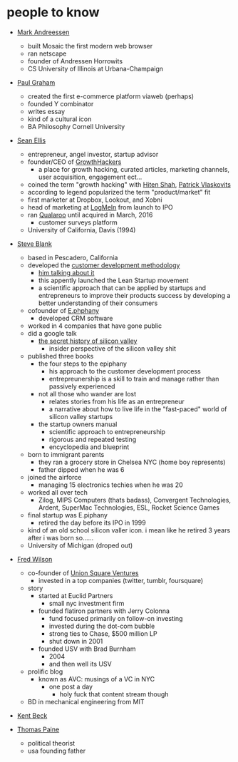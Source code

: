 # people to know 

* [Mark Andreessen](https://en.wikipedia.org/wiki/Marc_Andreessen)
	* built Mosaic the first modern web browser 
	* ran netscape 
	* founder of Andressen Horrowits 
	* CS University of Illinois at Urbana-Champaign 

* [Paul Graham](https://en.wikipedia.org/wiki/Paul_Graham_(computer_programmer))
	* created the first e-commerce platform viaweb (perhaps) 
	* founded Y combinator 
	* writes essay 	
	* kind of a cultural icon 
	* BA Philosophy Cornell University

* [Sean Ellis](https://en.wikipedia.org/wiki/Sean_Ellis_(entrepreneur))
	* entrepreneur, angel investor, startup advisor 
	* founder/CEO of [GrowthHackers](https://growthhackers.com/)
		* a place for growth hacking, curated articles, marketing channels, user acquisition, engagement ect...
	* coined the term "growth hacking" with [Hiten Shah](https://en.wikipedia.org/wiki/Hiten_Shah), [Patrick Vlaskovits](https://en.wikipedia.org/wiki/Patrick_Vlaskovits)
	* according to legend popularized the term "product/market" fit
	* first marketer at Dropbox, Lookout, and Xobni
	* head of marketing at [LogMeIn](https://en.wikipedia.org/wiki/LogMeIn) from launch to IPO 
	* ran [Qualaroo](https://qualaroo.com/) until acquired in March, 2016
		* customer surveys platform 
	* University of California, Davis (1994)

* [Steve Blank](https://en.wikipedia.org/wiki/Steve_Blank)
	* based in Pescadero, California 
	* developed the [customer development methodology](https://www.marsdd.com/mars-library/the-customer-development-model-cdm-product-development-and-technology-startups/)
		* [him talking about it](http://ecorner.stanford.edu/videos/2058/The-Customer-Development-Process)
		* this appently launched the Lean Startup movement 
		* a scientific approach that can be applied by startups and entrepreneurs to improve their products success by developing a better understanding of their consumers
	* cofounder of [E.phphany](https://en.wikipedia.org/wiki/Epiphany,_Inc.)
		* developed CRM software 
	* worked in 4 companies that have gone public 	
	* did a google talk 
		* [the secret history of silicon valley](https://www.youtube.com/watch?v=hFSPHfZQpIQ)
			* insider perspective of the silicon valley shit 
	* published three books 
		* the four steps to the epiphany 
			* his approach to the customer development process 
			* entrepreunership is a skill to train and manage rather than passively experienced 
		* not all those who wander are lost 
			* relates stories from his life as an entrepreneur 
			* a narrative about how to live life in the "fast-paced" world of silicon valley startups 
		* the startup owners manual 
			* scientific approach to entrepreneurship 
			* rigorous and repeated testing 
			* encyclopedia and blueprint 
	* born to immigrant parents 
		* they ran a grocery store in Chelsea NYC (home boy represents) 
		* father dipped when he was 6 	
	* joined the airforce 
		* managing 15 electronics techies when he was 20 
	* worked all over tech 
		* Zilog, MIPS Computers (thats badass), Convergent Technologies, Ardent, SuperMac Technologies, ESL, Rocket Science Games 
	* final startup was E.piphany 
		* retired the day before its IPO in 1999 	
	* kind of an old school silicon valler icon. i mean like he retired 3 years after i was born so......
	* University of Michigan (droped out) 

* [Fred Wilson](https://en.wikipedia.org/wiki/Fred_Wilson_(financier))
	* co-founder of [Union Square Ventures](https://en.wikipedia.org/wiki/Union_Square_Ventures)
		* invested in a top companies (twitter, tumblr, foursquare) 	
	* story 
		* started at Euclid Partners 
			* small nyc investment firm 
		* founded flatiron partners with Jerry Colonna 
			* fund focused primarily on follow-on investing 
			* invested during the dot-com bubble 
			* strong ties to Chase, $500 million LP
			* shut down in 2001
		* founded USV with Brad Burnham 
			* 2004
			* and then well its USV
	* prolific blog
		* known as AVC: musings of a VC in NYC 
			* one post a day 
				* holy fuck that content stream though 
	* BD in mechanical engineering from MIT

* [Kent Beck](https://en.wikipedia.org/wiki/Kent_Beck)

* [Thomas Paine](https://en.wikipedia.org/wiki/Thomas_Paine)
	* political theorist
	* usa founding father